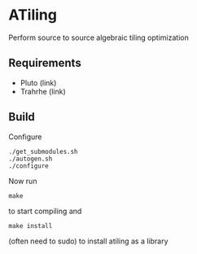 # ATiling

Perform source to source algebraic tiling optimization

## Requirements

- Pluto (link)
- Trahrhe (link)

## Build

Configure

```
./get_submodules.sh
./autogen.sh
./configure
```

Now run 
```
make
```
to start compiling and 
```
make install
```
(often need to sudo) to install atiling as a library